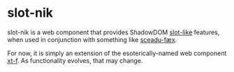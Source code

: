 # slot-nik

slot-nik is a web component that provides ShadowDOM [slot-like](https://en.wiktionary.org/wiki/-nik) features, when used in conjunction with something like [sceadu-fæx](https://github.com/bahrus/sceadu-fax).

For now, it is simply an extension of the esoterically-named web component [xt-f](https://github.com/bahrus/xt-f).  As functionality evolves, that may change.
